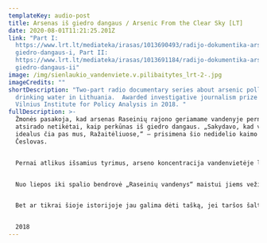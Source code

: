 ```yaml
---
templateKey: audio-post
title: Arsenas iš giedro dangaus / Arsenic From the Clear Sky [LT]
date: 2020-08-01T11:21:25.201Z
link: "Part I:
  https://www.lrt.lt/mediateka/irasas/1013690493/radijo-dokumentika-arsenas-is-\
  giedro-dangaus-i, Part II:
  https://www.lrt.lt/mediateka/irasas/1013691184/radijo-dokumentika-arsenas-is-\
  giedro-dangaus-ii"
image: /img/sienlaukio_vandenviete.v.pilibaitytes_lrt-2-.jpg
imageCredits: ""
shortDescription: "Two-part radio documentary series about arsenic pollution in
  drinking water in Lithuania.  Awarded investigative journalism prize by the
  Vilnius Institute for Policy Analysis in 2018. "
fullDescription: >-
  Žmonės pasakoja, kad arsenas Raseinių rajono geriamame vandenyje pernai
  atsirado netikėtai, kaip perkūnas iš giedro dangaus. „Sakydavo, kad vanduo
  idealus čia pas mus, Ražaitėliuose,“ – prisimena šio nedidelio kaimo senbuvis
  Česlovas.


  Pernai atlikus išsamius tyrimus, arseno koncentracija vandenvietėje leistiną normą čia viršijo apie tris kartus. Panašiai stebisi ir kito rajono kaimo – Šienlaukio gyventojai. Jų vandenvietėje aptikti dar didesni – apie keturis kartus normą viršijantys arseno kiekiai.


  Nuo liepos iki spalio bendrovė „Raseinių vandenys“ maistui jiems vežiojo švarų vandenį buteliuose. Vėliau pranešta, kad abiejose gyvenvietėse išgręžti nauji gręžiniai, kurių vanduo atitinka kokybės reikalavimus ir yra saugus gerti. Visos institucijos tikina, kad reagavo operatyviai ir problemą išsprendė.


  Bet ar tikrai šioje istorijoje jau galima dėti tašką, jei taršos šaltinis taip ir nebuvo nustatytas? Ar ši istorija nepasikartos kitur Lietuvoje?


  2018
---
```

